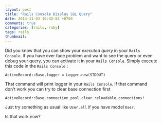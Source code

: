 ```yaml
---
layout: post
title: "Rails Console Display SQL Query"
date: 2014-11-03 16:42:52 +0700
comments: true
categories: [rails, ruby]
tags: rails
thumbnail:
---
```

Did you know that you can show your *executed query* in your `Rails Console`. If you have ever face problem and want to see the query or even debug your query, you can activate it in your `Rails Console`. Simply execute this code in the `Rails Console` : 

```
ActiveRecord::Base.logger = Logger.new(STDOUT)
```

That command will print logger in your `Rails Console`. If that command don't work you can try to clear base connection first

```
ActiveRecord::Base.connection_pool.clear_reloadable_connections!
```

Just try something as usual like `User.all` if you have model `User`.

Is that work now?

